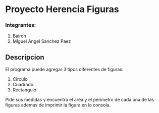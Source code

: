 # Proyecto Herencia Figuras
### Integrantes:
1. Bairon 
2. Miguel Angel Sanchez Paez

## Descripcion

El programa puede agregar 3 tipos diferentes de figuras:
1. Circulo
2. Cuadrado
3. Rectangulo

Pide sus medidas y encuentra el area y el perimetro de cada una de las figuras ademas de imprimir la figura en la consola.
